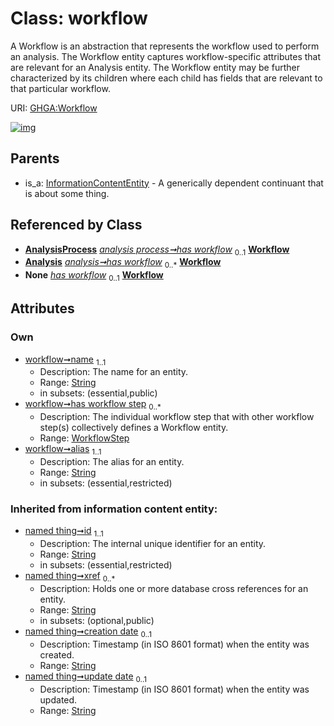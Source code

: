 
# Class: workflow


A Workflow is an abstraction that represents the workflow used to perform an analysis. The Workflow entity captures workflow-specific attributes that are relevant for an Analysis entity. The Workflow entity may be further characterized by its children where each child has fields that are relevant to that particular workflow.

URI: [GHGA:Workflow](https://w3id.org/GHGA/Workflow)


[![img](https://yuml.me/diagram/nofunky;dir:TB/class/[WorkflowStep],[WorkflowStep]<has%20workflow%20step%200..*-++[Workflow&#124;name:string;alias:string;id(i):string;xref(i):string%20*;creation_date(i):string%20%3F;update_date(i):string%20%3F;schema_type(i):string%20%3F;schema_version(i):string%20%3F],[AnalysisProcess]++-%20has%20workflow%200..1>[Workflow],[Analysis]++-%20has%20workflow%200..*>[Workflow],[Analysis]-%20has%20workflow(i)%200..1>[Workflow],[AnalysisProcess]-%20has%20workflow(i)%200..1>[Workflow],[InformationContentEntity]^-[Workflow],[InformationContentEntity],[AnalysisProcess],[Analysis])](https://yuml.me/diagram/nofunky;dir:TB/class/[WorkflowStep],[WorkflowStep]<has%20workflow%20step%200..*-++[Workflow&#124;name:string;alias:string;id(i):string;xref(i):string%20*;creation_date(i):string%20%3F;update_date(i):string%20%3F;schema_type(i):string%20%3F;schema_version(i):string%20%3F],[AnalysisProcess]++-%20has%20workflow%200..1>[Workflow],[Analysis]++-%20has%20workflow%200..*>[Workflow],[Analysis]-%20has%20workflow(i)%200..1>[Workflow],[AnalysisProcess]-%20has%20workflow(i)%200..1>[Workflow],[InformationContentEntity]^-[Workflow],[InformationContentEntity],[AnalysisProcess],[Analysis])

## Parents

 *  is_a: [InformationContentEntity](InformationContentEntity.md) - A generically dependent continuant that is about some thing.

## Referenced by Class

 *  **[AnalysisProcess](AnalysisProcess.md)** *[analysis process➞has workflow](analysis_process_has_workflow.md)*  <sub>0..1</sub>  **[Workflow](Workflow.md)**
 *  **[Analysis](Analysis.md)** *[analysis➞has workflow](analysis_has_workflow.md)*  <sub>0..\*</sub>  **[Workflow](Workflow.md)**
 *  **None** *[has workflow](has_workflow.md)*  <sub>0..1</sub>  **[Workflow](Workflow.md)**

## Attributes


### Own

 * [workflow➞name](workflow_name.md)  <sub>1..1</sub>
     * Description: The name for an entity.
     * Range: [String](types/String.md)
     * in subsets: (essential,public)
 * [workflow➞has workflow step](workflow_has_workflow_step.md)  <sub>0..\*</sub>
     * Description: The individual workflow step that with other workflow step(s) collectively defines a Workflow entity.
     * Range: [WorkflowStep](WorkflowStep.md)
 * [workflow➞alias](workflow_alias.md)  <sub>1..1</sub>
     * Description: The alias for an entity.
     * Range: [String](types/String.md)
     * in subsets: (essential,restricted)

### Inherited from information content entity:

 * [named thing➞id](named_thing_id.md)  <sub>1..1</sub>
     * Description: The internal unique identifier for an entity.
     * Range: [String](types/String.md)
     * in subsets: (essential,restricted)
 * [named thing➞xref](named_thing_xref.md)  <sub>0..\*</sub>
     * Description: Holds one or more database cross references for an entity.
     * Range: [String](types/String.md)
     * in subsets: (optional,public)
 * [named thing➞creation date](named_thing_creation_date.md)  <sub>0..1</sub>
     * Description: Timestamp (in ISO 8601 format) when the entity was created.
     * Range: [String](types/String.md)
 * [named thing➞update date](named_thing_update_date.md)  <sub>0..1</sub>
     * Description: Timestamp (in ISO 8601 format) when the entity was updated.
     * Range: [String](types/String.md)

